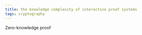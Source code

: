 ```yaml
---
title: the knowledge complexity of interactive proof systems
tags: cryptography
---
```


Zero-knowledge proof
